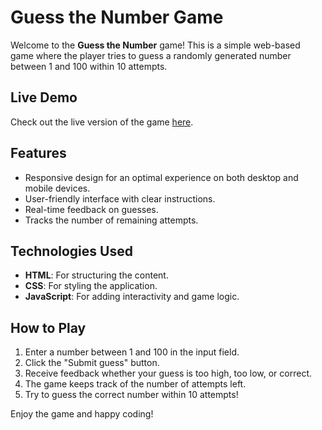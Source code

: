 # Guess the Number Game

Welcome to the **Guess the Number** game! This is a simple web-based game where the player tries to guess a randomly generated number between 1 and 100 within 10 attempts.

## Live Demo

Check out the live version of the game [here](https://numgamebyanshu.netlify.app/).

## Features

- Responsive design for an optimal experience on both desktop and mobile devices.
- User-friendly interface with clear instructions.
- Real-time feedback on guesses.
- Tracks the number of remaining attempts.

## Technologies Used

- **HTML**: For structuring the content.
- **CSS**: For styling the application.
- **JavaScript**: For adding interactivity and game logic.

## How to Play

1. Enter a number between 1 and 100 in the input field.
2. Click the "Submit guess" button.
3. Receive feedback whether your guess is too high, too low, or correct.
4. The game keeps track of the number of attempts left.
5. Try to guess the correct number within 10 attempts!

Enjoy the game and happy coding!
